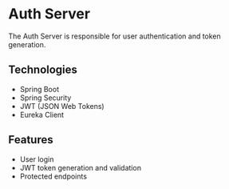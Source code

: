 # Auth Server

The Auth Server is responsible for user authentication and token generation.

## Technologies

- Spring Boot
- Spring Security
- JWT (JSON Web Tokens)
- Eureka Client

## Features

- User login
- JWT token generation and validation
- Protected endpoints